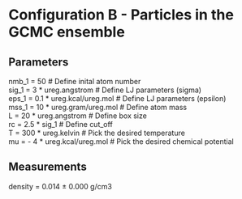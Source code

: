 # Configuration B - Particles in the GCMC ensemble

## Parameters

nmb_1 = 50  # Define inital atom number  
sig_1 = 3 * ureg.angstrom  # Define LJ parameters (sigma)  
eps_1 = 0.1 * ureg.kcal/ureg.mol  # Define LJ parameters (epsilon)  
mss_1 = 10 * ureg.gram/ureg.mol  # Define atom mass          
L = 20 * ureg.angstrom  # Define box size  
rc = 2.5 * sig_1  # Define cut_off  
T = 300 * ureg.kelvin  # Pick the desired temperature  
mu = - 4 * ureg.kcal/ureg.mol  # Pick the desired chemical potential

## Measurements

density = 0.014 ± 0.000 g/cm3
